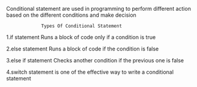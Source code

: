 Conditional statement are used in programming to perform different action based on the different conditions and make decision 

                 Types Of Conditional Statement 
1.if statement 
Runs a block of code only if a condition is true 

2.else statement 
Runs a block of code if the condition is false 

3.else if statement
Checks another condition if the previous one is false 

4.switch statement
 is one of the effective way to write a conditional statement 

